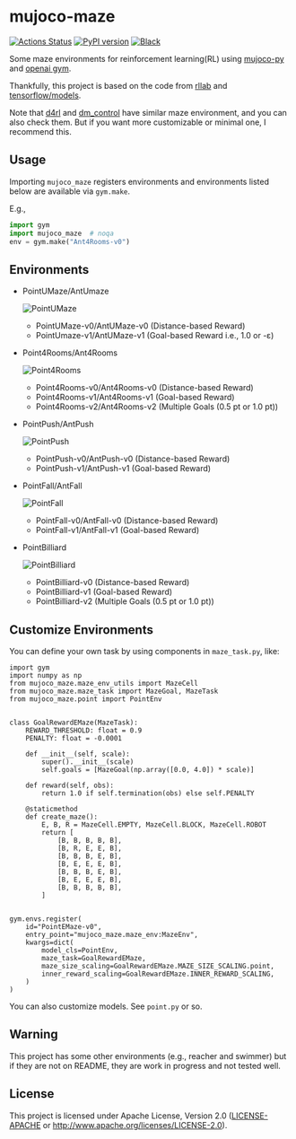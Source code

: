 # mujoco-maze
[![Actions Status](https://github.com/kngwyu/mujoco-maze/workflows/CI/badge.svg)](https://github.com/kngwyu/mujoco-maze/actions)
[![PyPI version](https://img.shields.io/pypi/v/mujoco-maze?style=flat-square)](https://pypi.org/project/mujoco-maze/)
[![Black](https://img.shields.io/badge/code%20style-black-000.svg)](https://github.com/psf/black)

Some maze environments for reinforcement learning(RL) using [mujoco-py] and
[openai gym][gym].

Thankfully, this project is based on the code from  [rllab] and
[tensorflow/models][models].

Note that [d4rl][d4rl] and [dm_control][dm_control] have similar maze
environment, and you can also check them.
But if you want more customizable or minimal one, I recommend this.

## Usage

Importing `mujoco_maze` registers environments and environments listed
below are available via `gym.make`.

E.g.,
```python
import gym
import mujoco_maze  # noqa
env = gym.make("Ant4Rooms-v0")
```

## Environments

- PointUMaze/AntUmaze

  ![PointUMaze](./screenshots/PointUMaze.png)
  - PointUMaze-v0/AntUMaze-v0 (Distance-based Reward)
  - PointUmaze-v1/AntUMaze-v1 (Goal-based Reward i.e., 1.0 or -ε)

- Point4Rooms/Ant4Rooms

  ![Point4Rooms](./screenshots/Point4Rooms.png)
  - Point4Rooms-v0/Ant4Rooms-v0 (Distance-based Reward)
  - Point4Rooms-v1/Ant4Rooms-v1 (Goal-based Reward)
  - Point4Rooms-v2/Ant4Rooms-v2 (Multiple Goals (0.5 pt or 1.0 pt))

- PointPush/AntPush

  ![PointPush](./screenshots/AntPush.png)
  - PointPush-v0/AntPush-v0 (Distance-based Reward)
  - PointPush-v1/AntPush-v1 (Goal-based Reward)

- PointFall/AntFall

  ![PointFall](./screenshots/AntFall.png)
  - PointFall-v0/AntFall-v0 (Distance-based Reward)
  - PointFall-v1/AntFall-v1 (Goal-based Reward)

- PointBilliard

  ![PointBilliard](./screenshots/PointBilliard.png)
  - PointBilliard-v0 (Distance-based Reward)
  - PointBilliard-v1 (Goal-based Reward)
  - PointBilliard-v2 (Multiple Goals (0.5 pt or 1.0 pt))

## Customize Environments
You can define your own task by using components in `maze_task.py`,
like:

```
import gym
import numpy as np
from mujoco_maze.maze_env_utils import MazeCell
from mujoco_maze.maze_task import MazeGoal, MazeTask
from mujoco_maze.point import PointEnv


class GoalRewardEMaze(MazeTask):
    REWARD_THRESHOLD: float = 0.9
    PENALTY: float = -0.0001

    def __init__(self, scale):
        super().__init__(scale)
        self.goals = [MazeGoal(np.array([0.0, 4.0]) * scale)]

    def reward(self, obs):
        return 1.0 if self.termination(obs) else self.PENALTY

    @staticmethod
    def create_maze():
        E, B, R = MazeCell.EMPTY, MazeCell.BLOCK, MazeCell.ROBOT
        return [
            [B, B, B, B, B],
            [B, R, E, E, B],
            [B, B, B, E, B],
            [B, E, E, E, B],
            [B, B, B, E, B],
            [B, E, E, E, B],
            [B, B, B, B, B],
        ]


gym.envs.register(
    id="PointEMaze-v0",
    entry_point="mujoco_maze.maze_env:MazeEnv",
    kwargs=dict(
        model_cls=PointEnv,
        maze_task=GoalRewardEMaze,
        maze_size_scaling=GoalRewardEMaze.MAZE_SIZE_SCALING.point,
        inner_reward_scaling=GoalRewardEMaze.INNER_REWARD_SCALING,
    )
)
```
You can also customize models. See `point.py` or so.

## Warning
This project has some other environments (e.g., reacher and swimmer)
but if they are not on README, they are work in progress and
not tested well.

## License
This project is licensed under Apache License, Version 2.0
([LICENSE-APACHE](LICENSE) or http://www.apache.org/licenses/LICENSE-2.0).

[d4rl]: https://github.com/rail-berkeley/d4rl
[dm_control]: https://github.com/deepmind/dm_control
[gym]: https://github.com/openai/gym
[models]: https://github.com/tensorflow/models/tree/master/research/efficient-hrl
[mujoco-py]: https://github.com/openai/mujoco-py
[rllab]: https://github.com/rll/rllab
